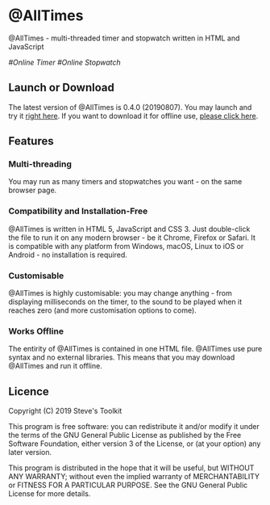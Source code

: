 # @AllTimes
@AllTimes - multi-threaded timer and stopwatch written in HTML and JavaScript
<p><i>#Online Timer #Online Stopwatch</i></p>

## Launch or Download
The latest version of @AllTimes is 0.4.0 (20190807). You may launch and try it <a href="https://leesteve.tk/AllTimes/releases/AtAllTimes-0.4.0.html">right here</a>. If you want to download it for offline use, <a href="https://leesteve.tk/AllTimes/releases/AtAllTimes-0.4.0.zip">please click here</a>.

## Features

### Multi-threading
You may run as many timers and stopwatches you want - on the same browser page.

### Compatibility and Installation-Free
@AllTimes is written in HTML 5, JavaScript and CSS 3. Just double-click the file to run it on any modern browser - be it Chrome, Firefox or Safari. It is compatible with any platform from Windows, macOS, Linux to iOS or Android - no installation is required.

### Customisable
@AllTimes is highly customisable: you may change anything - from displaying milliseconds on the timer, to the sound to be played when it reaches zero (and more customisation options to come).

### Works Offline
The entirity of @AllTimes is contained in one HTML file. @AllTimes use pure syntax and no external libraries. This means that you may download @AllTimes and run it offline.

## Licence
Copyright (C) 2019  Steve's Toolkit

This program is free software: you can redistribute it and/or modify it under the terms of the GNU General Public License as published by the Free Software Foundation, either version 3 of the License, or (at your option) any later version.

This program is distributed in the hope that it will be useful, but WITHOUT ANY WARRANTY; without even the implied warranty of MERCHANTABILITY or FITNESS FOR A PARTICULAR PURPOSE.  See the GNU General Public License for more details.
